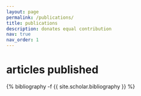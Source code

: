 ```yaml
---
layout: page
permalink: /publications/
title: publications
description: donates equal contribution
nav: true
nav_order: 1
---
```

<!-- _pages/publications.md -->
<div class="publications">

<h1>articles published</h1>

{% bibliography -f {{ site.scholar.bibliography }} %}

</div>

